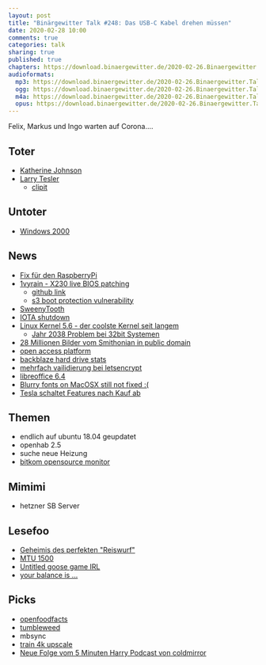 ```yaml
---
layout: post
title: "Binärgewitter Talk #248: Das USB-C Kabel drehen müssen"
date: 2020-02-28 10:00
comments: true
categories: talk
sharing: true
published: true
chapters: https://download.binaergewitter.de/2020-02-26.Binaergewitter.Talk.248.chapters.txt
audioformats:
  mp3: https://download.binaergewitter.de/2020-02-26.Binaergewitter.Talk.248.mp3
  ogg: https://download.binaergewitter.de/2020-02-26.Binaergewitter.Talk.248.ogg
  m4a: https://download.binaergewitter.de/2020-02-26.Binaergewitter.Talk.248.m4a
  opus: https://download.binaergewitter.de/2020-02-26.Binaergewitter.Talk.248.opus
---
```

Felix, Markus und Ingo warten auf Corona....

## Toter
- [Katherine Johnson]( https://de.wikipedia.org/wiki/Katherine_Johnson )
- [Larry Tesler]( https://de.wikipedia.org/wiki/Larry_Tesler )
   * [clipit]( https://github.com/CristianHenzel/ClipIt )

## Untoter
- [Windows 2000]( https://www.heise.de/newsticker/meldung/Vor-20-Jahren-Windows-2000-ist-verfuegbar-4662087.html )

## News
- [Fix für den RaspberryPi]( https://hackaday.com/2020/02/23/raspberry-pi-slips-out-new-pcb-version-with-usb-c-power-fix/ )
- [1vyrain - X230 live BIOS patching](https://1vyra.in/ )
  - [github link]( https://github.com/n4ru/1vyrain )
  - [s3 boot protection vulnerability]( https://support.lenovo.com/eg/ru/product_security/s3_boot_protect )
- [SweenyTooth](https://www.heise.de/security/meldung/Sicherheitsluecken-Sammlung-SweynTooth-SocS-in-zahlreichen-Produkten-verwundbar-4660872.html )
- [IOTA shutdown]( https://news.slashdot.org/story/20/02/17/018259/iota-cryptocurrency-shut-down-its-entire-network-after-a-wallet-breach )
 - [Linux Kernel 5.6 - der coolste Kernel seit langem](https://www.phoronix.com/scan.php?page=article&item=linux-56-features&num=1)
   * [Jahr 2038 Problem bei 32bit Systemen](https://www.pro-linux.de/news/1/27781/linux-56-l%C3%B6st-jahr-2038-problem-f%C3%BCr-32-bit-systeme.html )
- [28 Millionen Bilder vom Smithonian in public domain]( https://www.smithsonianmag.com/smithsonian-institution/smithsonian-releases-28-million-images-public-domain-180974263/ )
- [open access platform](https://www.si.edu/openaccess )
- [backblaze hard drive stats]( https://www.backblaze.com/blog/hard-drive-stats-for-2019/ )
- [mehrfach vailidierung bei letsencrypt]( https://www.pro-linux.de/news/1/27814/let39s-encrypt-validiert-mehrfach.html )
- [libreoffice 6.4]( https://blog.documentfoundation.org/blog/2020/01/29/libreoffice-6-4/ )
- [Blurry fonts on MacOSX still not fixed :( ](https://bugs.documentfoundation.org/show_bug.cgi?id=122218 )
- [Tesla schaltet Features nach Kauf ab]( https://www.heise.de/newsticker/meldung/Nach-Verkauf-Tesla-deaktiviert-Autopilot-in-Gebrauchtwagen-aus-der-Ferne-4656050.html )

## Themen
- endlich auf ubuntu 18.04 geupdatet
- openhab 2.5
- suche neue Heizung
- [bitkom opensource monitor]( https://www.bitkom.org/Bitkom/Publikationen/Open-Source-Monitor-2019 )

## Mimimi
- hetzner SB Server

## Lesefoo
- [Geheimis des perfekten "Reiswurf"]( https://arstechnica.com/science/2020/02/georgia-tech-physicists-unlock-the-secret-to-perfect-wok-tossed-fried-rice/ )
- [MTU 1500]( https://blog.benjojo.co.uk/post/why-is-ethernet-mtu-1500 )
- [Untitled goose game IRL]( https://www.theregister.co.uk/2020/02/12/goose_reign_of_terror/ )
- [your balance is ...]( https://medium.com/selency-tech-product/your-balance-is-0-30000000004-b6f7870bd32e )

## Picks
- [openfoodfacts]( https://de.openfoodfacts.org/ )
- [tumbleweed]( https://review.tumbleweed.boombatower.com/ )
- mbsync
- [train 4k upscale]( https://www.youtube.com/watch?v=3RYNThid23g )
- [Neue Folge vom 5 Minuten Harry Podcast von coldmirror]( https://www.youtube.com/watch?v=YUdy-pSZ9TI )
